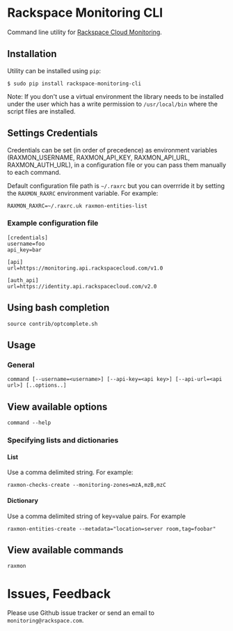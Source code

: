 # Rackspace Monitoring CLI

Command line utility for [Rackspace Cloud Monitoring](https://monitoring.api.rackspacecloud.com/).

## Installation

Utility can be installed using `pip`:

```
$ sudo pip install rackspace-monitoring-cli
```

Note: If you don't use a virtual environment the library needs to be installed
under the user which has a write permission to `/usr/local/bin` where the script
files are installed.

## Settings Credentials

Credentials can be set (in order of precedence) as environment variables (RAXMON_USERNAME,
RAXMON_API_KEY, RAXMON_API_URL, RAXMON_AUTH_URL), in a configuration file or you can pass 
them manually to each command.

Default configuration file path is `~/.raxrc` but you can overrride it by
setting the `RAXMON_RAXRC` environment variable. For example:

`RAXMON_RAXRC=~/.raxrc.uk raxmon-entities-list`

### Example configuration file

```
[credentials]
username=foo
api_key=bar

[api]
url=https://monitoring.api.rackspacecloud.com/v1.0

[auth_api]
url=https://identity.api.rackspacecloud.com/v2.0
```

## Using bash completion

`source contrib/optcomplete.sh`

## Usage

### General

`command [--username=<username>] [--api-key=<api key>] [--api-url=<api url>] [..options..]`

## View available options

`command --help`

### Specifying lists and dictionaries

#### List

Use a comma delimited string. For example:

`raxmon-checks-create --monitoring-zones=mzA,mzB,mzC`

#### Dictionary

Use a comma delimited string of key=value pairs. For example

`raxmon-entities-create --metadata="location=server room,tag=foobar"`

## View available commands

`raxmon`

# Issues, Feedback

Please use Github issue tracker or send an email to `monitoring@rackspace.com`.
